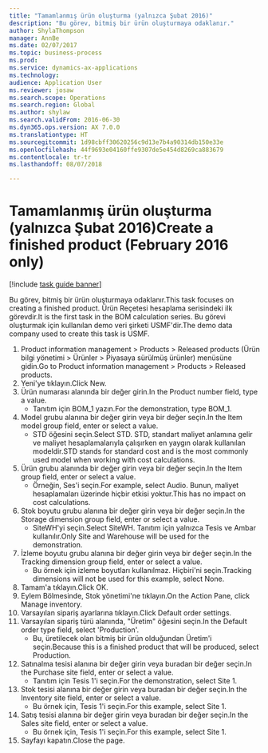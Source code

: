 ```yaml
--- 
title: "Tamamlanmış ürün oluşturma (yalnızca Şubat 2016)"
description: "Bu görev, bitmiş bir ürün oluşturmaya odaklanır."
author: ShylaThompson
manager: AnnBe
ms.date: 02/07/2017
ms.topic: business-process
ms.prod: 
ms.service: dynamics-ax-applications
ms.technology: 
audience: Application User
ms.reviewer: josaw
ms.search.scope: Operations
ms.search.region: Global
ms.author: shylaw
ms.search.validFrom: 2016-06-30
ms.dyn365.ops.version: AX 7.0.0
ms.translationtype: HT
ms.sourcegitcommit: 1d98cbff30620256c9d13e7b4a90314db150e33e
ms.openlocfilehash: 44f9693e04160ffe9307de5e454d8269ca883679
ms.contentlocale: tr-tr
ms.lasthandoff: 08/07/2018

---
```

# <a name="create-a-finished-product-february-2016-only"></a><span data-ttu-id="1713e-103">Tamamlanmış ürün oluşturma (yalnızca Şubat 2016)</span><span class="sxs-lookup"><span data-stu-id="1713e-103">Create a finished product (February 2016 only)</span></span>

[!include [task guide banner](../../includes/task-guide-banner.md)]

<span data-ttu-id="1713e-104">Bu görev, bitmiş bir ürün oluşturmaya odaklanır.</span><span class="sxs-lookup"><span data-stu-id="1713e-104">This task focuses on creating a finished product.</span></span> <span data-ttu-id="1713e-105">Ürün Reçetesi hesaplama serisindeki ilk görevdir.</span><span class="sxs-lookup"><span data-stu-id="1713e-105">It is the first task in the BOM calculation series.</span></span> <span data-ttu-id="1713e-106">Bu görevi oluşturmak için kullanılan demo veri şirketi USMF'dir.</span><span class="sxs-lookup"><span data-stu-id="1713e-106">The demo data company used to create this task is USMF.</span></span>

1. <span data-ttu-id="1713e-107">Product information management > Products > Released products (Ürün bilgi yönetimi > Ürünler > Piyasaya sürülmüş ürünler) menüsüne gidin.</span><span class="sxs-lookup"><span data-stu-id="1713e-107">Go to Product information management > Products > Released products.</span></span>
2. <span data-ttu-id="1713e-108">Yeni'ye tıklayın.</span><span class="sxs-lookup"><span data-stu-id="1713e-108">Click New.</span></span>
3. <span data-ttu-id="1713e-109">Ürün numarası alanında bir değer girin.</span><span class="sxs-lookup"><span data-stu-id="1713e-109">In the Product number field, type a value.</span></span>
    * <span data-ttu-id="1713e-110">Tanıtım için BOM_1 yazın.</span><span class="sxs-lookup"><span data-stu-id="1713e-110">For the demonstration, type BOM_1.</span></span>  
4. <span data-ttu-id="1713e-111">Model grubu alanına bir değer girin veya bir değer seçin.</span><span class="sxs-lookup"><span data-stu-id="1713e-111">In the Item model group field, enter or select a value.</span></span>
    * <span data-ttu-id="1713e-112">STD öğesini seçin.</span><span class="sxs-lookup"><span data-stu-id="1713e-112">Select STD.</span></span> <span data-ttu-id="1713e-113">STD, standart maliyet anlamına gelir ve maliyet hesaplamalarıyla çalışırken en yaygın olarak kullanılan modeldir.</span><span class="sxs-lookup"><span data-stu-id="1713e-113">STD stands for standard cost and is the most commonly used model when working with cost calculations.</span></span>  
5. <span data-ttu-id="1713e-114">Ürün grubu alanında bir değer girin veya bir değer seçin.</span><span class="sxs-lookup"><span data-stu-id="1713e-114">In the Item group field, enter or select a value.</span></span>
    * <span data-ttu-id="1713e-115">Örneğin, Ses'i seçin.</span><span class="sxs-lookup"><span data-stu-id="1713e-115">For example, select Audio.</span></span> <span data-ttu-id="1713e-116">Bunun, maliyet hesaplamaları üzerinde hiçbir etkisi yoktur.</span><span class="sxs-lookup"><span data-stu-id="1713e-116">This has no impact on cost calculations.</span></span>  
6. <span data-ttu-id="1713e-117">Stok boyutu grubu alanına bir değer girin veya bir değer seçin.</span><span class="sxs-lookup"><span data-stu-id="1713e-117">In the Storage dimension group field, enter or select a value.</span></span>
    * <span data-ttu-id="1713e-118">SiteWH'yi seçin.</span><span class="sxs-lookup"><span data-stu-id="1713e-118">Select SiteWH.</span></span> <span data-ttu-id="1713e-119">Tanıtım için yalnızca Tesis ve Ambar kullanılır.</span><span class="sxs-lookup"><span data-stu-id="1713e-119">Only Site and Warehouse will be used for the demonstration.</span></span>  
7. <span data-ttu-id="1713e-120">İzleme boyutu grubu alanına bir değer girin veya bir değer seçin.</span><span class="sxs-lookup"><span data-stu-id="1713e-120">In the Tracking dimension group field, enter or select a value.</span></span>
    * <span data-ttu-id="1713e-121">Bu örnek için izleme boyutları kullanılmaz. Hiçbiri'ni seçin.</span><span class="sxs-lookup"><span data-stu-id="1713e-121">Tracking dimensions will not be used for this example, select None.</span></span>  
8. <span data-ttu-id="1713e-122">Tamam'a tıklayın.</span><span class="sxs-lookup"><span data-stu-id="1713e-122">Click OK.</span></span>
9. <span data-ttu-id="1713e-123">Eylem Bölmesinde, Stok yönetimi'ne tıklayın.</span><span class="sxs-lookup"><span data-stu-id="1713e-123">On the Action Pane, click Manage inventory.</span></span>
10. <span data-ttu-id="1713e-124">Varsayılan sipariş ayarlarına tıklayın.</span><span class="sxs-lookup"><span data-stu-id="1713e-124">Click Default order settings.</span></span>
11. <span data-ttu-id="1713e-125">Varsayılan sipariş türü alanında, "Üretim" öğesini seçin.</span><span class="sxs-lookup"><span data-stu-id="1713e-125">In the Default order type field, select 'Production'.</span></span>
    * <span data-ttu-id="1713e-126">Bu, üretilecek olan bitmiş bir ürün olduğundan Üretim'i seçin.</span><span class="sxs-lookup"><span data-stu-id="1713e-126">Because this is a finished product that will be produced, select Production.</span></span>  
12. <span data-ttu-id="1713e-127">Satınalma tesisi alanına bir değer girin veya buradan bir değer seçin.</span><span class="sxs-lookup"><span data-stu-id="1713e-127">In the Purchase site field, enter or select a value.</span></span>
    * <span data-ttu-id="1713e-128">Tanıtım için Tesis 1'i seçin.</span><span class="sxs-lookup"><span data-stu-id="1713e-128">For the demonstration, select Site 1.</span></span>  
13. <span data-ttu-id="1713e-129">Stok tesisi alanına bir değer girin veya buradan bir değer seçin.</span><span class="sxs-lookup"><span data-stu-id="1713e-129">In the Inventory site field, enter or select a value.</span></span>
    * <span data-ttu-id="1713e-130">Bu örnek için, Tesis 1'i seçin.</span><span class="sxs-lookup"><span data-stu-id="1713e-130">For this example, select Site 1.</span></span>  
14. <span data-ttu-id="1713e-131">Satış tesisi alanına bir değer girin veya buradan bir değer seçin.</span><span class="sxs-lookup"><span data-stu-id="1713e-131">In the Sales site field, enter or select a value.</span></span>
    * <span data-ttu-id="1713e-132">Bu örnek için, Tesis 1'i seçin.</span><span class="sxs-lookup"><span data-stu-id="1713e-132">For this example, select Site 1.</span></span>  
15. <span data-ttu-id="1713e-133">Sayfayı kapatın.</span><span class="sxs-lookup"><span data-stu-id="1713e-133">Close the page.</span></span>


